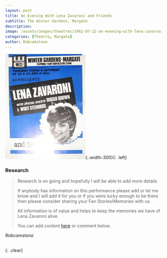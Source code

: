 ```yaml
---
layout: post
title: An Evening With Lena Zavaroni and Friends
subtitle: The Winter Gardens, Margate
description:
image: /assets/images/theatres/1982-07-22-an-evening-with-lena-zavaroni-200x200.png
categories: [Theatre, Margate]
author: Robcamstone
---
```


![](/assets/images/theatres/1982-07-22-an-evening-with-lena-zavaroni.jpg){:.width-300}{: .left}
### Research
> Research is on going and hopefully I will be able to add more details
>
> If anybody has information on this performance please add or let me know and I will add it for you or if you were lucky enough to be there then please consider sharing your Fan Stories/Memories with us.
>
> All information is of value and helps to keep the memories we have of Lena Zavaroni alive.
>
> You can add content [here](https://github.com/FanzOfLenaZavaroni/fanzoflenazavaroni.github.io) or comment below.

<cite>Robcamstone</cite>

<br />{: .clear}

<!-- **Google Map:**
<span class="post-categories">[Fanz of Lena Zavaroni (Mapping Lena Zavaroni’s life)](https://www.google.com/maps/d/u/0/viewer?mid=1D1D0ERV_FQMNb9XZzJ-J3yUlK8aI4vhI&hl=en&ll=51.535213000000034%2C0.6972349000000122&z=19)</span>
-->
<style>
.dt-published {display: none;}
.post-meta:after {content: "22, 23 & 24 July 1982 at 8pm";}
.height-adjust1 {width:auto; height:350px;}
.height-adjust2 {width:auto; height:307px;}
</style>


